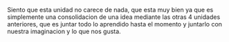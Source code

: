 Siento que esta unidad no carece de nada, que esta muy bien ya que es simplemente una consolidacion de una idea mediante las otras 4 unidades anteriores, que es juntar todo lo aprendido hasta el momento y juntarlo con nuestra imaginacion y lo que nos gusta.
